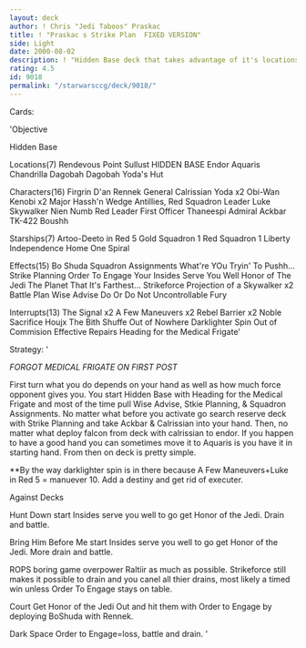 ```yaml
---
layout: deck
author: ! Chris "Jedi Taboos" Praskac
title: ! "Praskac s Strike Plan  FIXED VERSION"
side: Light
date: 2000-08-02
description: ! "Hidden Base deck that takes advantage of it's locations, forgot STARTING INTERRUPT"
rating: 4.5
id: 9018
permalink: "/starwarsccg/deck/9018/"
---
```

Cards: 

'Objective

Hidden Base

Locations(7)
Rendevous Point
Sullust HIDDEN BASE
Endor
Aquaris
Chandrilla
Dagobah
Dagobah Yoda's Hut

Characters(16)
Firgrin D'an
Rennek
General Calrissian
Yoda x2
Obi-Wan Kenobi x2
Major Hassh'n
Wedge Antillies, Red Squadron Leader
Luke Skywalker
Nien Numb
Red Leader
First Officer Thaneespi
Admiral Ackbar
TK-422
Boushh

Starships(7)
Artoo-Deeto in Red 5
Gold Squadron 1
Red Squadron 1
Liberty
Independence
Home One
Spiral

Effects(15)
Bo Shuda
Squadron Assignments
What're YOu Tryin' To Pushh...
Strike Planning
Order To Engage
Your Insides Serve You Well
Honor of The Jedi
The Planet That It's Farthest...
Strikeforce
Projection of a Skywalker x2
Battle Plan
Wise Advise
Do Or Do Not
Uncontrollable Fury

Interrupts(13)
The Signal x2
A Few Maneuvers x2
Rebel Barrier x2
Noble Sacrifice
Houjx
The Bith Shuffe
Out of Nowhere
Darklighter Spin
Out of Commision
Effective Repairs
Heading for the Medical Frigate'

Strategy: '

*FORGOT MEDICAL FRIGATE ON FIRST POST*

First turn what you do depends on your hand as well as how much force opponent gives you. You start Hidden Base with Heading for the Medical Frigate and most of the time pull Wise Advise, Stkie Planning, & Squadron Assignments. No matter what before you activate go search reserve deck with Strike Planning and take Ackbar & Calrissian into your hand. Then, no matter what deploy falcon from deck with calrissian to endor. If you happen to have a good hand you can sometimes move it to Aquaris is you have it in starting hand. From then on deck is pretty simple.

**By the way darklighter spin is in there because A Few Maneuvers+Luke in Red 5 = manuever 10. Add a destiny and get rid of executer.

Against Decks

Hunt Down start Insides serve you well to go get Honor of the Jedi. Drain and battle.

Bring Him Before Me start Insides serve you well to go get Honor of the Jedi. More drain and battle.

ROPS boring game overpower Raltiir as much as possible. Strikeforce still makes it possible to drain and you canel all thier drains, most likely a timed win unless Order To Engage stays on table.

Court Get Honor of the Jedi Out and hit them with Order to Engage by deploying BoShuda with Rennek.

Dark Space Order to Engage=loss, battle and drain.
'
